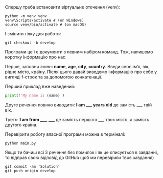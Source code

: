 Спершу треба встановити віртуальне оточення (venv):
```
python -m venv venv
venv\Scripts\activate # (on Windows)
source venv/bin/activate # (on macOS)
```
І змінити гілку для роботи:
```
git checkout -b develop
```

Програми це і є документи з певним набіром команд. Тож, напишемо коротку інформацію про нас.

Перше, заповни змінні **name**, **age**, **city**, **country**. Введи своє імʼя, вік, рідне місто, країну.
Після цього давай виведемо інформацію про себе у вигляді f-строк та за допомогою конкатенації.

Перший приклад вже наведений:
``` python
print(f'My name is {name}')
```
Друге речення повино виводити:
**I am ___ years old** де замість ___ твій вік.

Третє:
**I am from ___, ___** де замість першого ___ твоє місто, а замість другого країна.

Перевірити роботу власної програми можна в терміналі:
```
python main.py
```
Якщо ти бачиш всі 3 речення без помилок і як це описується в завданні, то відправ свою відповід до GitHub щоб ми перевірили твоє завдання)
```
git commit -am 'Solution'
git push origin develop
```
